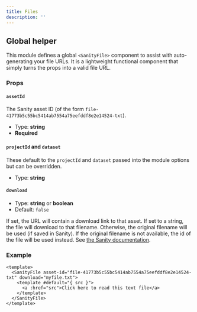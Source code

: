 ```yaml
---
title: Files
description: ''
---
```


## Global helper

This module defines a global `<SanityFile>` component to assist with auto-generating your file URLs. It is a lightweight functional component that simply turns the props into a valid file URL.

### Props

#### `assetId`

The Sanity asset ID (of the form `file-41773b5c55bc5414ab7554a75eefddf8e2e14524-txt`).

- Type: **string**
- **Required**

#### `projectId` and `dataset`

These default to the `projectId` and `dataset` passed into the module options but can be overridden.

- Type: **string**

#### `download`

- Type: **string** or **boolean**
- Default: `false`

If set, the URL will contain a download link to that asset. If set to a string, the file will download to that filename. Otherwise, the original filename will be used (if saved in Sanity). If the original filename is not available, the id of the file will be used instead. See [the Sanity documentation](https://www.sanity.io/docs/file-type).

### Example

```vue
<template>
  <SanityFile asset-id="file-41773b5c55bc5414ab7554a75eefddf8e2e14524-txt" download="myfile.txt">
    <template #default="{ src }">
      <a :href="src">Click here to read this text file</a>
    </template>
  </SanityFile>
</template>
```
